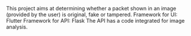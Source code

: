 This project aims at determining whether a packet shown in an image (provided by the user)
is original, fake or tampered.
Framework for UI: Flutter
Framework for API: Flask
The API has a code integrated for image analysis.
